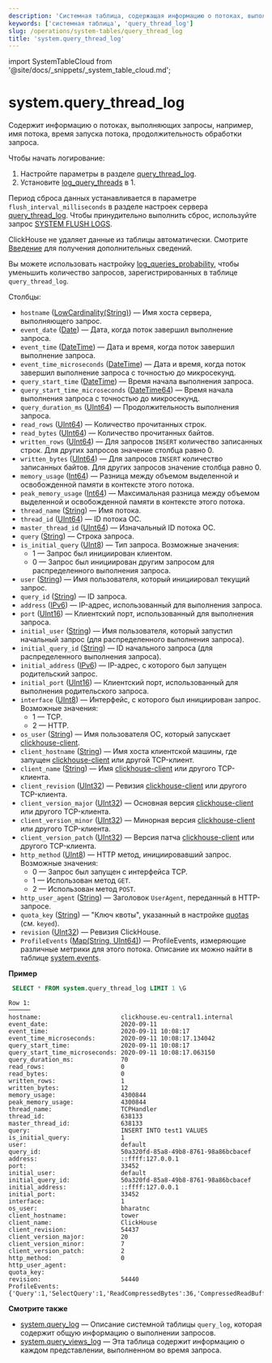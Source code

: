 ```yaml
---
description: 'Системная таблица, содержащая информацию о потоках, выполняющих запросы, например, имя потока, время запуска потока, продолжительность обработки запроса.'
keywords: ['системная таблица', 'query_thread_log']
slug: /operations/system-tables/query_thread_log
title: 'system.query_thread_log'
---
```


import SystemTableCloud from '@site/docs/_snippets/_system_table_cloud.md';


# system.query_thread_log

<SystemTableCloud/>

Содержит информацию о потоках, выполняющих запросы, например, имя потока, время запуска потока, продолжительность обработки запроса.

Чтобы начать логирование:

1.  Настройте параметры в разделе [query_thread_log](/operations/server-configuration-parameters/settings#query_thread_log).
2.  Установите [log_query_threads](/operations/settings/settings#log_query_threads) в 1.

Период сброса данных устанавливается в параметре `flush_interval_milliseconds` в разделе настроек сервера [query_thread_log](/operations/server-configuration-parameters/settings#query_thread_log). Чтобы принудительно выполнить сброс, используйте запрос [SYSTEM FLUSH LOGS](/sql-reference/statements/system#flush-logs).

ClickHouse не удаляет данные из таблицы автоматически. Смотрите [Введение](/operations/system-tables/overview#system-tables-introduction) для получения дополнительных сведений.

Вы можете использовать настройку [log_queries_probability](/operations/settings/settings#log_queries_probability), чтобы уменьшить количество запросов, зарегистрированных в таблице `query_thread_log`.

Столбцы:

- `hostname` ([LowCardinality(String)](../../sql-reference/data-types/string.md)) — Имя хоста сервера, выполняющего запрос.
- `event_date` ([Date](../../sql-reference/data-types/date.md)) — Дата, когда поток завершил выполнение запроса.
- `event_time` ([DateTime](../../sql-reference/data-types/datetime.md)) — Дата и время, когда поток завершил выполнение запроса.
- `event_time_microseconds` ([DateTime](../../sql-reference/data-types/datetime.md)) — Дата и время, когда поток завершил выполнение запроса с точностью до микросекунд.
- `query_start_time` ([DateTime](../../sql-reference/data-types/datetime.md)) — Время начала выполнения запроса.
- `query_start_time_microseconds` ([DateTime64](../../sql-reference/data-types/datetime64.md)) — Время начала выполнения запроса с точностью до микросекунд.
- `query_duration_ms` ([UInt64](/sql-reference/data-types/int-uint#integer-ranges)) — Продолжительность выполнения запроса.
- `read_rows` ([UInt64](/sql-reference/data-types/int-uint#integer-ranges)) — Количество прочитанных строк.
- `read_bytes` ([UInt64](/sql-reference/data-types/int-uint#integer-ranges)) — Количество прочитанных байтов.
- `written_rows` ([UInt64](/sql-reference/data-types/int-uint#integer-ranges)) — Для запросов `INSERT` количество записанных строк. Для других запросов значение столбца равно 0.
- `written_bytes` ([UInt64](/sql-reference/data-types/int-uint#integer-ranges)) — Для запросов `INSERT` количество записанных байтов. Для других запросов значение столбца равно 0.
- `memory_usage` ([Int64](../../sql-reference/data-types/int-uint.md)) — Разница между объемом выделенной и освобожденной памяти в контексте этого потока.
- `peak_memory_usage` ([Int64](../../sql-reference/data-types/int-uint.md)) — Максимальная разница между объемом выделенной и освобожденной памяти в контексте этого потока.
- `thread_name` ([String](../../sql-reference/data-types/string.md)) — Имя потока.
- `thread_id` ([UInt64](../../sql-reference/data-types/int-uint.md)) — ID потока ОС.
- `master_thread_id` ([UInt64](/sql-reference/data-types/int-uint#integer-ranges)) — Изначальный ID потока ОС.
- `query` ([String](../../sql-reference/data-types/string.md)) — Строка запроса.
- `is_initial_query` ([UInt8](/sql-reference/data-types/int-uint#integer-ranges)) — Тип запроса. Возможные значения:
    - 1 — Запрос был инициирован клиентом.
    - 0 — Запрос был инициирован другим запросом для распределенного выполнения запроса.
- `user` ([String](../../sql-reference/data-types/string.md)) — Имя пользователя, который инициировал текущий запрос.
- `query_id` ([String](../../sql-reference/data-types/string.md)) — ID запроса.
- `address` ([IPv6](../../sql-reference/data-types/ipv6.md)) — IP-адрес, использованный для выполнения запроса.
- `port` ([UInt16](/sql-reference/data-types/int-uint#integer-ranges)) — Клиентский порт, использованный для выполнения запроса.
- `initial_user` ([String](../../sql-reference/data-types/string.md)) — Имя пользователя, который запустил начальный запрос (для распределенного выполнения запроса).
- `initial_query_id` ([String](../../sql-reference/data-types/string.md)) — ID начального запроса (для распределенного выполнения запроса).
- `initial_address` ([IPv6](../../sql-reference/data-types/ipv6.md)) — IP-адрес, с которого был запущен родительский запрос.
- `initial_port` ([UInt16](/sql-reference/data-types/int-uint#integer-ranges)) — Клиентский порт, использованный для выполнения родительского запроса.
- `interface` ([UInt8](/sql-reference/data-types/int-uint#integer-ranges)) — Интерфейс, с которого был инициирован запрос. Возможные значения:
    - 1 — TCP.
    - 2 — HTTP.
- `os_user` ([String](../../sql-reference/data-types/string.md)) — Имя пользователя ОС, который запускает [clickhouse-client](../../interfaces/cli.md).
- `client_hostname` ([String](../../sql-reference/data-types/string.md)) — Имя хоста клиентской машины, где запущен [clickhouse-client](../../interfaces/cli.md) или другой TCP-клиент.
- `client_name` ([String](../../sql-reference/data-types/string.md)) — Имя [clickhouse-client](../../interfaces/cli.md) или другого TCP-клиента.
- `client_revision` ([UInt32](../../sql-reference/data-types/int-uint.md)) — Ревизия [clickhouse-client](../../interfaces/cli.md) или другого TCP-клиента.
- `client_version_major` ([UInt32](../../sql-reference/data-types/int-uint.md)) — Основная версия [clickhouse-client](../../interfaces/cli.md) или другого TCP-клиента.
- `client_version_minor` ([UInt32](../../sql-reference/data-types/int-uint.md)) — Минорная версия [clickhouse-client](../../interfaces/cli.md) или другого TCP-клиента.
- `client_version_patch` ([UInt32](../../sql-reference/data-types/int-uint.md)) — Версия патча [clickhouse-client](../../interfaces/cli.md) или другого TCP-клиента.
- `http_method` ([UInt8](/sql-reference/data-types/int-uint#integer-ranges)) — HTTP метод, инициировавший запрос. Возможные значения:
    - 0 — Запрос был запущен с интерфейса TCP.
    - 1 — Использован метод `GET`.
    - 2 — Использован метод `POST`.
- `http_user_agent` ([String](../../sql-reference/data-types/string.md)) — Заголовок `UserAgent`, переданный в HTTP-запросе.
- `quota_key` ([String](../../sql-reference/data-types/string.md)) — "Ключ квоты", указанный в настройке [quotas](../../operations/quotas.md) (см. `keyed`).
- `revision` ([UInt32](../../sql-reference/data-types/int-uint.md)) — Ревизия ClickHouse.
- `ProfileEvents` ([Map(String, UInt64)](../../sql-reference/data-types/array.md)) — ProfileEvents, измеряющие различные метрики для этого потока. Описание их можно найти в таблице [system.events](/operations/system-tables/events).

**Пример**

```sql
 SELECT * FROM system.query_thread_log LIMIT 1 \G
```

```text
Row 1:
──────
hostname:                      clickhouse.eu-central1.internal
event_date:                    2020-09-11
event_time:                    2020-09-11 10:08:17
event_time_microseconds:       2020-09-11 10:08:17.134042
query_start_time:              2020-09-11 10:08:17
query_start_time_microseconds: 2020-09-11 10:08:17.063150
query_duration_ms:             70
read_rows:                     0
read_bytes:                    0
written_rows:                  1
written_bytes:                 12
memory_usage:                  4300844
peak_memory_usage:             4300844
thread_name:                   TCPHandler
thread_id:                     638133
master_thread_id:              638133
query:                         INSERT INTO test1 VALUES
is_initial_query:              1
user:                          default
query_id:                      50a320fd-85a8-49b8-8761-98a86bcbacef
address:                       ::ffff:127.0.0.1
port:                          33452
initial_user:                  default
initial_query_id:              50a320fd-85a8-49b8-8761-98a86bcbacef
initial_address:               ::ffff:127.0.0.1
initial_port:                  33452
interface:                     1
os_user:                       bharatnc
client_hostname:               tower
client_name:                   ClickHouse
client_revision:               54437
client_version_major:          20
client_version_minor:          7
client_version_patch:          2
http_method:                   0
http_user_agent:
quota_key:
revision:                      54440
ProfileEvents:        {'Query':1,'SelectQuery':1,'ReadCompressedBytes':36,'CompressedReadBufferBlocks':1,'CompressedReadBufferBytes':10,'IOBufferAllocs':1,'IOBufferAllocBytes':89,'ContextLock':15,'RWLockAcquiredReadLocks':1}
```

**Смотрите также**

- [system.query_log](/operations/system-tables/query_log) — Описание системной таблицы `query_log`, которая содержит общую информацию о выполнении запросов.
- [system.query_views_log](/operations/system-tables/query_views_log) — Эта таблица содержит информацию о каждом представлении, выполненном во время запроса.
